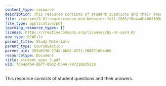 ```yaml
---
content_type: resource
description: This resource consists of student questions and their answers.
file: /courses/9-01-neuroscience-and-behavior-fall-2003/f0a4a4b406ff09d2b644797310835130_student_ques_3.pdf
file_type: application/pdf
learning_resource_types: []
license: https://creativecommons.org/licenses/by-nc-sa/4.0/
ocw_type: OCWFile
parent_title: Study Materials
parent_type: CourseSection
parent_uid: 289a0198-2748-bb88-47f1-2606710deab6
resourcetype: Document
title: student_ques_3.pdf
uid: f0a4a4b4-06ff-09d2-b644-797310835130
---
```

This resource consists of student questions and their answers.